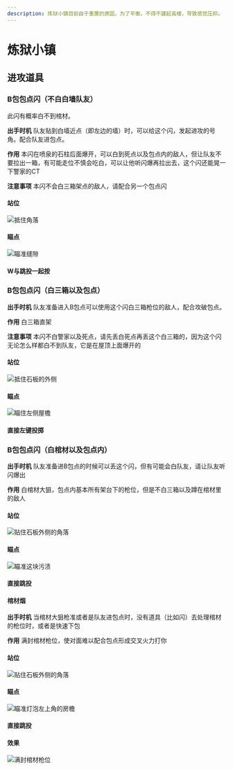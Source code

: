 ```yaml
---
description: 炼狱小镇目前由于重置的原因，为了平衡，不得不建起高楼，导致感觉压抑。
---
```


# 炼狱小镇

## 进攻道具

### B包包点闪（不白白墙队友）

此闪有概率白不到棺材。

**出手时机** 队友贴到白墙近点（即左边的墙）时，可以给这个闪，发起进攻的号角。配合队友进包点。

**作用** 本闪在喷泉的石柱后面爆开，可以白到死点以及包点内的敌人，但让队友不要拉出一箱，有可能走位不慎会吃白，可以让他听闪爆再拉出去，这个闪还能晃一下警家的CT

**注意事项** 本闪不会白三箱架点的敌人，请配合另一个包点闪

#### 站位

![抵住角落](Inferno/corner_molly_flash_pos.jpg)

#### 瞄点

![瞄准缝隙](Inferno/entry_flash_blind_corner.jpg)

#### W与跳投一起按

### B包包点闪（白三箱以及包点）

**出手时机** 队友准备进入B包点可以使用这个闪白三箱枪位的敌人，配合攻破包点。

**作用** 白三箱直架

**注意事项** 本闪不白警家以及死点，请先丢白死点再丢这个白三箱的，因为这个闪无论怎么样都白不到队友，它是在屋顶上面爆开的

#### 站位

![抵住石板的外侧](Inferno/smoke_molly_flash_pos.jpg)

#### 瞄点

![瞄住左侧屋檐](Inferno/entry_newbox_flash_crosshair.jpg)

#### 直接左键投掷

### B包包点闪（白棺材以及包点内）

**出手时机** 队友准备进B包点的时候可以丢这个闪，但有可能会白队友，请让队友听闪爆出

**作用** 白棺材大狙，包点内基本所有架台下的枪位，但是不白三箱以及蹲在棺材里的敌人

#### 站位

![贴住石板外侧的角落](Inferno/entry_flash_pos.jpg)

#### 瞄点

![瞄准这块污渍](Inferno/entry_flash_crosshair.jpg)

#### 直接跳投

#### 棺材烟

**出手时机** 当棺材大狙枪准或者是队友进包点时，没有道具（比如闪）去处理棺材的枪位时，或者是快速下包

**作用** 满封棺材枪位，使对面难以配合包点形成交叉火力打你

#### 站位

![贴住石板外侧的角落](Inferno/entry_flash_pos.jpg)

#### 瞄点

![瞄准灯泡左上角的房檐](Inferno/coffin_smoke_crosshair.jpg)

#### 直接跳投

#### 效果

![满封棺材枪位](Inferno/coffin_smoke_result.jpg)
